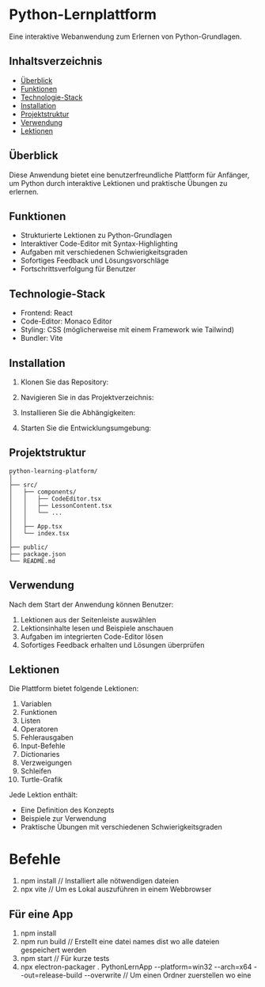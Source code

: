 # Python-Lernplattform

Eine interaktive Webanwendung zum Erlernen von Python-Grundlagen.

## Inhaltsverzeichnis

- [Überblick](#überblick)
- [Funktionen](#funktionen)
- [Technologie-Stack](#technologie-stack)
- [Installation](#installation)
- [Projektstruktur](#projektstruktur)
- [Verwendung](#verwendung)
- [Lektionen](#lektionen)

## Überblick

Diese Anwendung bietet eine benutzerfreundliche Plattform für Anfänger, um Python durch interaktive Lektionen und praktische Übungen zu erlernen.

## Funktionen

- Strukturierte Lektionen zu Python-Grundlagen
- Interaktiver Code-Editor mit Syntax-Highlighting
- Aufgaben mit verschiedenen Schwierigkeitsgraden
- Sofortiges Feedback und Lösungsvorschläge
- Fortschrittsverfolgung für Benutzer

## Technologie-Stack

- Frontend: React
- Code-Editor: Monaco Editor
- Styling: CSS (möglicherweise mit einem Framework wie Tailwind)
- Bundler: Vite

## Installation

1. Klonen Sie das Repository:

2. Navigieren Sie in das Projektverzeichnis:

3. Installieren Sie die Abhängigkeiten:

4. Starten Sie die Entwicklungsumgebung:


## Projektstruktur

```
python-learning-platform/
│
├── src/
│   ├── components/
│   │   ├── CodeEditor.tsx
│   │   ├── LessonContent.tsx
│   │   └── ...
│   │
│   ├── App.tsx
│   └── index.tsx
│
├── public/
├── package.json
└── README.md
```


## Verwendung

Nach dem Start der Anwendung können Benutzer:

1. Lektionen aus der Seitenleiste auswählen
2. Lektionsinhalte lesen und Beispiele anschauen
3. Aufgaben im integrierten Code-Editor lösen
4. Sofortiges Feedback erhalten und Lösungen überprüfen

## Lektionen

Die Plattform bietet folgende Lektionen:

1. Variablen
2. Funktionen
3. Listen
4. Operatoren
5. Fehlerausgaben
6. Input-Befehle
7. Dictionaries
8. Verzweigungen
9. Schleifen
10. Turtle-Grafik

Jede Lektion enthält:
- Eine Definition des Konzepts
- Beispiele zur Verwendung
- Praktische Übungen mit verschiedenen Schwierigkeitsgraden

# Befehle
1. npm install // Installiert alle nötwendigen dateien
2. npx vite // Um es Lokal auszuführen in einem Webbrowser
## Für eine App
1. npm install
2. npm run build // Erstellt eine datei names dist wo alle dateien gespeichert werden
3. npm start // Für kurze tests
4. npx electron-packager . PythonLernApp --platform=win32 --arch=x64 --out=release-build --overwrite // Um einen Ordner zuerstellen wo eine 
